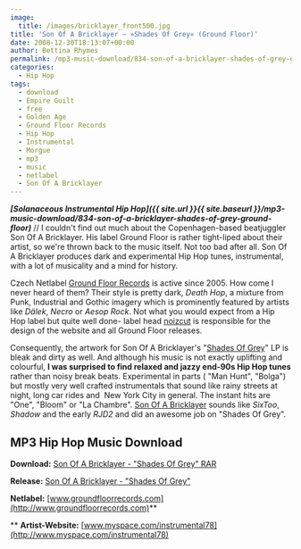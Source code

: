 ```yaml
---
image:
  title: /images/bricklayer_front500.jpg
title: 'Son Of A Bricklayer – »Shades Of Grey« (Ground Floor)'
date: 2008-12-30T18:13:07+00:00
author: Bettina Rhymes
permalink: /mp3-music-download/834-son-of-a-bricklayer-shades-of-grey-ground-floor
categories:
  - Hip Hop
tags:
  - download
  - Empire Guilt
  - free
  - Golden Age
  - Ground Floor Records
  - Hip Hop
  - Instrumental
  - Morgue
  - mp3
  - music
  - netlabel
  - Son Of A Bricklayer
---
```

***[Solanaceous Instrumental Hip Hop]({{ site.url }}{{ site.baseurl }}/mp3-music-download/834-son-of-a-bricklayer-shades-of-grey-ground-floor)*** // I couldn't find out much about the Copenhagen-based beatjuggler Son Of A Bricklayer. His label Ground Floor is rather tight-liped about their artist, so we're thrown back to the music itself. Not too bad after all. Son Of A Bricklayer produces dark and experimental Hip Hop tunes, instrumental, with a lot of musicality and a mind for history.

<!--more-->

<!--adsense-->

Czech Netlabel [Ground Floor Records](http://www.groundfloorrecords.com/) is active since 2005. How come I never heard of them? Their style is pretty dark, _Death Hop_, a mixture from Punk, Industrial and Gothic imagery which is prominently featured by artists like _Dälek_, _Necro_ or _Aesop Rock_. Not what you would expect from a Hip Hop label but quite well done- label head [noizcut](http://www.myspace.com/djnoizcut) is responsible for the design of the website and all Ground Floor releases.

<span class="searchMonkey-displayURL">Consequently, the artwork for Son Of A Bricklayer's "<a href="http://www.groundfloorrecords.com/catalog/GFR21LP.html">Shades Of Grey</a>" LP is bleak and dirty as well. And although his music is not exactly uplifting and colourful, <strong>I was surprised to find relaxed and jazzy end-90s Hip Hop tunes </strong>rather than noisy break beats. Experimental in parts ( "Man Hunt", "Bolga") but mostly very well crafted instrumentals that sound like rainy streets at night, long car rides and  New York City in general. The instant hits are "One", "Bloom" or "La Chambre". <a href="http://www.myspace.com/instrumental78">Son Of A Bricklayer</a> sounds like <em>SixToo</em>, <em>Shadow</em> and </span><span class="searchMonkey-displayURL">the early <em>RJD2</em> </span><span class="searchMonkey-displayURL">and did an awesome job on "Shades Of Grey".<br /> </span>

## MP3 Hip Hop Music Download

**Download:** [Son Of A Bricklayer - "Shades Of Grey" RAR](http://www.groundfloorrecords.com/downloads/gfr21lp-son_of_a_bricklayer-shades_of_grey-2008.rar)
  
**Release:** [Son Of A Bricklayer - "Shades Of Grey"](http://www.groundfloorrecords.com/catalog/GFR21LP.html)
  
**Netlabel:** [www.groundfloorrecords.com](http://www.groundfloorrecords.com)**
  
** **Artist-Website:** [www.myspace.com/instrumental78](http://www.myspace.com/instrumental78)